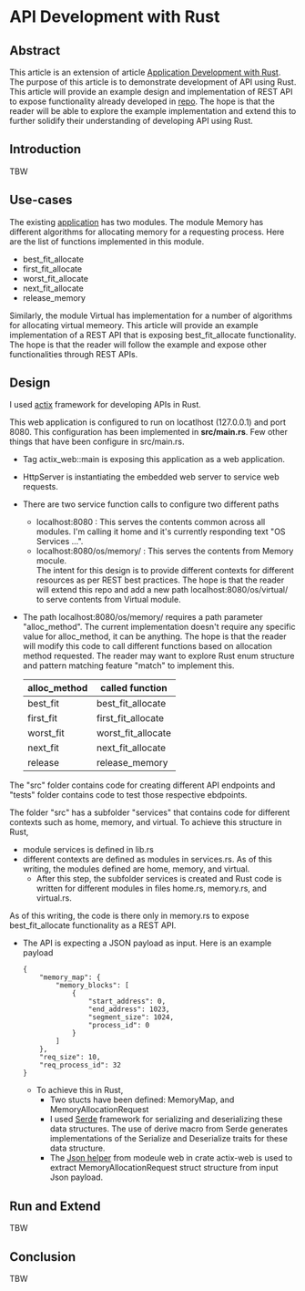 # API Development with Rust
## Abstract
This article is an extension of article [Application Development with Rust](https://github.com/a759116/mos_rust#application-development-with-rust). The purpose of this article is to demonstrate development of API using Rust. This article will provide an example design and implementation of REST API to expose functionality already developed in [repo](https://github.com/a759116/mos_rust). The hope is that the reader will be able to explore the example implementation and extend this to further solidify their understanding of developing API using Rust.

## Introduction
TBW
## Use-cases
The existing [application](https://github.com/a759116/mos_rust/tree/main/src) has two modules. The module Memory has different algorithms for allocating memory for a requesting process. Here are the list of functions implemented in this module.
* best_fit_allocate
* first_fit_allocate
* worst_fit_allocate
* next_fit_allocate
* release_memory

Similarly, the module Virtual has implementation for a number of algorithms for allocating virtual memeory. This article will provide an example implementation of a REST API that is exposing best_fit_allocate functionality. The hope is that the reader will follow the example and expose other functionalities through REST APIs.

## Design
I used [actix](https://actix.rs/) framework for developing APIs in Rust. 

This web application is configured to run on locatlhost (127.0.0.1) and port 8080. This configuration has been implemented in **src/main.rs**. Few other things that have been configure in src/main.rs.
* Tag actix_web::main is exposing this application as a web application.
* HttpServer is instantiating the embedded web server to service web requests.
* There are two service function calls to configure two different paths
  * localhost:8080 : This serves the contents common across all modules. I'm calling it home and it's currently responding text "OS Services ...". 
  * localhost:8080/os/memory/ : This serves the contents from Memory mocule. <br />
  The intent for this design is to provide different contexts for different resources as per REST best practices. The hope is that the reader will extend   this repo and add a new path  localhost:8080/os/virtual/ to serve contents from Virtual module. <br />
* The path localhost:8080/os/memory/ requires a path parameter "alloc_method". The current implementation doesn't require any specific value for alloc_method, it can be anything. The hope is that the reader will modify this code to call different functions based on allocation method requested. The reader may want to explore Rust enum structure and pattern matching feature "match" to implement this. 

  | alloc_method | called function |
  | ------------ | --------------- |
  | best_fit | best_fit_allocate |
  | first_fit | first_fit_allocate |
  | worst_fit | worst_fit_allocate |
  | next_fit | next_fit_allocate |
  | release | release_memory |

The "src" folder contains code for creating different API endpoints and "tests" folder contains code to test those respective ebdpoints.

The folder "src" has a subfolder "services" that contains code for different contexts such as home, memory, and virtual. To achieve this structure in Rust,
* module services is defined in lib.rs
* different contexts are defined as modules in services.rs. As of this writing, the modules defined are home, memory, and virtual.
  * After this step, the subfolder services is created and Rust code is written for different modules in files home.rs, memory.rs, and virtual.rs. 

As of this writing, the code is there only in memory.rs to expose best_fit_allocate functionality as a REST API.
* The API is expecting a JSON payload as input. Here is an example payload <br />
  ```
  {
      "memory_map": {
          "memory_blocks": [
              {
                  "start_address": 0,
                  "end_address": 1023,
                  "segment_size": 1024,
                  "process_id": 0
              }
          ]
      },
      "req_size": 10,
      "req_process_id": 32
  }
  ```
  - To achieve this in Rust,
    - Two stucts have been defined: MemoryMap, and MemoryAllocationRequest
    - I used [Serde](https://serde.rs/) framework for serializing and deserializing these data structures. The use of derive macro from Serde generates implementations of the Serialize and Deserialize traits for these data structure.
    - The [Json helper](https://docs.rs/actix-web/3.3.2/actix_web/web/struct.Json.html) from modeule web in crate actix-web is used to extract MemoryAllocationRequest struct structure from input Json payload.



## Run and Extend
TBW

## Conclusion
TBW
